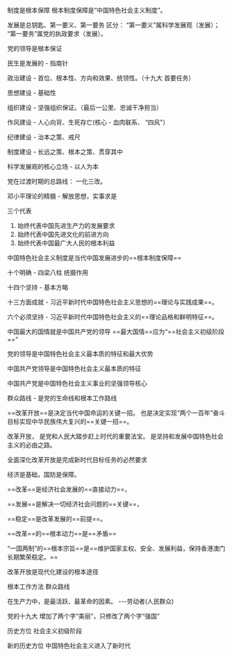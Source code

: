 制度是根本保障
	根本制度保障是“中国特色社会主义制度”。


发展是总钥匙、第一要义、第一要务
	区分：
		“第一要义”属科学发展观（发展）；
		“第一要务”属党的执政要求（发展）。

 

党的领导是根本保证

民生是发展的 - 指南针



政治建设 - 首位、根本性、方向和效果、统领性。（十九大 首要任务）

思想建设 - 基础性

组织建设 - 坚强组织保证。（最后一公里、忠诚干净担当）

作风建设 - 人心向背、生死存亡(核心 - 血肉联系、 “四风”）

纪律建设 - 治本之策、戒尺

制度建设 - 长远之策、根本之策、贯穿其中


科学发展观的核心立场  -  以人为本



党在过渡时期的总路线： 一化三改。



邓小平理论的精髓 - 解放思想，实事求是





三个代表
1. 始终代表中国先进生产力的发展要求
2. 始终代表中国先进文化的前进方向
3. 始终代表中国最广大人民的根本利益






中国特色社会主义制度是当代中国发展进步的==根本制度保障==





十个明确 - 四梁八柱 统摄作用

十四个坚持 - 基本方略

十三方面成就 - 习近平新时代中国特色社会主义思想的==理论与实践成果==。

六个必须坚持 - 习近平新时代中国特色社会主义的==理论品格和鲜明特征==。


中国最大的国情就是中国共产党的领导
==最大国情==应为“==社会主义初级阶段==”

党的领导是中国特色社会主义最本质的特征和最大优势

中国共产党领导是中国特色社会主义最本质的特征

中国共产党是中国特色社会主义事业的坚强领导核心


群众路线 - 是党的生命线和根本工作路线


==改革开放==是决定当代中国命运的关键一招。
也是决定实现“两个一百年”奋斗目标实现中华民族伟大复兴的==关键一招==。

改革开放，
是党和人民大踏步赶上时代的重要法宝。
是坚持和发展中国特色社会主义的必由之路。

全面深化改革开放是完成新时代目标任务的必然要求




经济是基础，国防是保障。





==改革==是经济社会发展的==直接动力==，

==发展==是解决一切经济社会问题的==关键==，

==稳定==是改革发展的==前提==。 


==改革==的==根本动力==是==矛盾== 




“一国两制”的==根本宗旨==是==维护国家主权、安全、发展利益，保持香港澳门长期繁荣稳定。==



改革开放是现代化建设的根本途径




根本工作方法  群众路线



在生产力中，是最活跃、最革命的因素。 ---劳动者(人民群众)



党的十九大  增加了两个字“美丽”，只修改了两个字“强国”


历史方位
	社会主义初级阶段

新的历史方位
	中国特色社会主义进入了新时代 